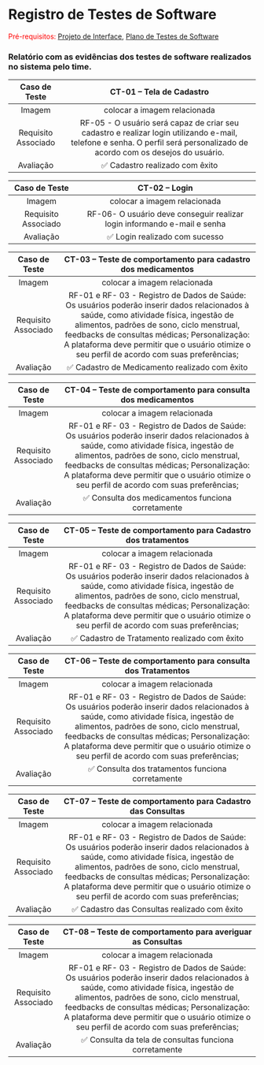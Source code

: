 # Registro de Testes de Software

<span style="color:red">Pré-requisitos: <a href="3-Projeto de Interface.md"> Projeto de Interface</a></span>, <a href="8-Plano de Testes de Software.md"> Plano de Testes de Software</a>

<h3>Relatório com as evidências dos testes de software realizados no sistema pelo time.</h3>

|    Caso de Teste    |                                                                   CT-01 – Tela de Cadastro                                                                |
| :-----------------: | :-----------------------------------------------------------------------------------------------------------------------------------------------------------------------------------------: |
|       Imagem        | colocar a imagem relacionada |
| Requisito Associado |                          RF-05 - O usuário será capaz de criar seu cadastro e realizar login utilizando e-mail, telefone e senha. O perfil será personalizado de acordo com os desejos do usuário.                           |
|      Avaliação      |                                                                               ✅ Cadastro realizado com êxito                                                                     |                                                                                                           

|    Caso de Teste    |                                                                   CT-02 – Login                                                              |
| :-----------------: | :-----------------------------------------------------------------------------------------------------------------------------------------------------------------------------------------: |
|       Imagem        | colocar a imagem relacionada  |
| Requisito Associado |                          RF-06- O usuário deve conseguir realizar login informando e-mail e senha                          |
|      Avaliação      |                                                                               ✅ Login realizado com sucesso                              

|    Caso de Teste    |                                                                   CT-03 – Teste de comportamento para cadastro dos medicamentos   |
| :-----------------: | :-----------------------------------------------------------------------------------------------------------------------------------------------------------------------------------------: |
|       Imagem        | colocar a imagem relacionada |
| Requisito Associado |                          RF-01 e RF- 03 - Registro de Dados de Saúde: Os usuários poderão inserir dados relacionados à saúde, como atividade física, ingestão de alimentos, padrões de sono, ciclo menstrual, feedbacks de consultas médicas; Personalização: A plataforma deve permitir que o usuário otimize o seu perfil de acordo com suas preferências;                         |
|      Avaliação      |                                                                               ✅ Cadastro de Medicamento realizado com êxito                                                                                                                                

|    Caso de Teste    |                                                                   CT-04 – Teste de comportamento para consulta dos medicamentos|
| :-----------------: | :-----------------------------------------------------------------------------------------------------------------------------------------------------------------------------------------: |
|       Imagem        | colocar a imagem relacionada |
| Requisito Associado |                          RF-01 e RF- 03 - Registro de Dados de Saúde: Os usuários poderão inserir dados relacionados à saúde, como atividade física, ingestão de alimentos, padrões de sono, ciclo menstrual, feedbacks de consultas médicas; Personalização: A plataforma deve permitir que o usuário otimize o seu perfil de acordo com suas preferências;                            |
|      Avaliação      |                                                                               ✅ Consulta dos medicamentos funciona corretamente                                                                                                                     

|    Caso de Teste    |                                                                  CT-05 – Teste de comportamento para Cadastro dos tratamentos   |
| :-----------------: | :-----------------------------------------------------------------------------------------------------------------------------------------------------------------------------------------: |
|       Imagem        | colocar a imagem relacionada |
| Requisito Associado |                          RF-01 e RF- 03 - Registro de Dados de Saúde: Os usuários poderão inserir dados relacionados à saúde, como atividade física, ingestão de alimentos, padrões de sono, ciclo menstrual, feedbacks de consultas médicas; Personalização: A plataforma deve permitir que o usuário otimize o seu perfil de acordo com suas preferências;                         |
|      Avaliação      |                                                                               ✅ Cadastro de Tratamento realizado com êxito                                                                                                                                

|    Caso de Teste    |                                                                   CT-06 – Teste de comportamento para consulta dos Tratamentos |
| :-----------------: | :-----------------------------------------------------------------------------------------------------------------------------------------------------------------------------------------: |
|       Imagem        | colocar a imagem relacionada |
| Requisito Associado |                          RF-01 e RF- 03 - Registro de Dados de Saúde: Os usuários poderão inserir dados relacionados à saúde, como atividade física, ingestão de alimentos, padrões de sono, ciclo menstrual, feedbacks de consultas médicas; Personalização: A plataforma deve permitir que o usuário otimize o seu perfil de acordo com suas preferências;                            |
|      Avaliação      |                                                                               ✅ Consulta dos tratamentos funciona corretamente           

|    Caso de Teste    |                                                                  CT-07 – Teste de comportamento para Cadastro das Consultas  |
| :-----------------: | :-----------------------------------------------------------------------------------------------------------------------------------------------------------------------------------------: |
|       Imagem        | colocar a imagem relacionada |
| Requisito Associado |                          RF-01 e RF- 03 - Registro de Dados de Saúde: Os usuários poderão inserir dados relacionados à saúde, como atividade física, ingestão de alimentos, padrões de sono, ciclo menstrual, feedbacks de consultas médicas; Personalização: A plataforma deve permitir que o usuário otimize o seu perfil de acordo com suas preferências;                         |
|      Avaliação      |                                                                               ✅ Cadastro das Consultas realizado com êxito                                                                                                                                

|    Caso de Teste    |                                                                   CT-08 – Teste de comportamento para averiguar as Consultas |
| :-----------------: | :-----------------------------------------------------------------------------------------------------------------------------------------------------------------------------------------: |
|       Imagem        | colocar a imagem relacionada |
| Requisito Associado |                          RF-01 e RF- 03 - Registro de Dados de Saúde: Os usuários poderão inserir dados relacionados à saúde, como atividade física, ingestão de alimentos, padrões de sono, ciclo menstrual, feedbacks de consultas médicas; Personalização: A plataforma deve permitir que o usuário otimize o seu perfil de acordo com suas preferências;                            |
|      Avaliação      |                                                                               ✅ Consulta da tela de consultas funciona corretamente               


